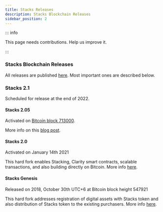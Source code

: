 ```yaml
---
title: Stacks Releases
description: Stacks Blockchain Releases
sidebar_position: 2
---
```


::: info

This page needs contributions. Help us improve it.

:::

### Stacks Blockchain Releases

All releases are published [here](https://github.com/stacks-network/stacks-blockchain/releases). Most important ones are described below.

### Stacks 2.1

Scheduled for release at the end of 2022.

#### Stacks 2.05

Activated on [Bitcoin block 713000](https://explorer.stacks.co/txid/0xece8e369310b5ff9b92ef11181ae0d2457ac0c821376d4a96c4998763e22ad04?chain=mainnet).

More info on this [blog post](https://www.stacks.org/stacks-2-05?ref=docs-website).

#### Stacks 2.0
Activated on January 14th 2021

This hard fork enables Stacking, Clarity smart contracts, scalable transactions, and also building directly on Bitcoin.
More info [here](https://forum.stacks.org/t/path-to-mainnet-for-stx-holders-things-to-know-ahead-of-stacks-2-0/11529).

#### Stacks Genesis
Released on 2018, October 30th UTC+6 at Bitcoin block height 547921

This hard fork addresses registration of digital assets with Stacks token and also distribution of Stacks token to the existing purchasers.
More info [here](https://blog.blockstack.org/the-launch-of-the-stacks-genesis-block/?ref=docs-website).

